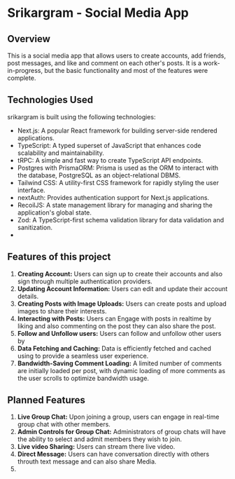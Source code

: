 # Srikargram - Social Media App
## Overview
This is a social media app that allows users to create accounts, add friends, post messages, and like and comment on each other's posts. It is a work-in-progress, but the basic functionality and most of the features were complete.

## Technologies Used

 srikargram is built using the following technologies:

- Next.js: A popular React framework for building server-side rendered applications.
- TypeScript: A typed superset of JavaScript that enhances code scalability and maintainability.
- tRPC: A simple and fast way to create TypeScript API endpoints.
- Postgres with PrismaORM: Prisma is used as the ORM to interact with the database, PostgreSQL as an object-relational DBMS.
- Tailwind CSS: A utility-first CSS framework for rapidly styling the user interface.
- nextAuth: Provides authentication support for Next.js applications.
- RecoilJS: A state management library for managing and sharing the application's global state.
- Zod: A TypeScript-first schema validation library for data validation and sanitization.
- 
## Features of this project
1. **Creating Account:** Users can sign up to create their accounts and also sign through multiple authentication providers.
2. **Updating Account Information:** Users can edit and update their account details.
3. **Creating Posts with Image Uploads:** Users can create posts and upload images to share their interests.
4. **Interacting with Posts:** Users can Engage with posts in realtime by liking and also commenting on the post they can also share the post.
5. **Follow and Unfollow users:** Users can follow and unfollow other users by 
6. **Data Fetching and Caching:** Data is efficiently fetched and cached using to provide a seamless user experience.
7. **Bandwidth-Saving Comment Loading:** A limited number of comments are initially loaded per post, with dynamic loading of more comments as the user scrolls to optimize bandwidth usage.

## Planned Features
1. **Live Group Chat:** Upon joining a group, users can engage in real-time group chat with other members.
2.  **Admin Controls for Group Chat:** Administrators of group chats will have the ability to select and admit members they wish to join.
3.  **Live video Sharing:** Users can stream there live video.
4.  **Direct Message:** Users can have conversation directly with others throuth text message and can also share Media.
5.  
   
